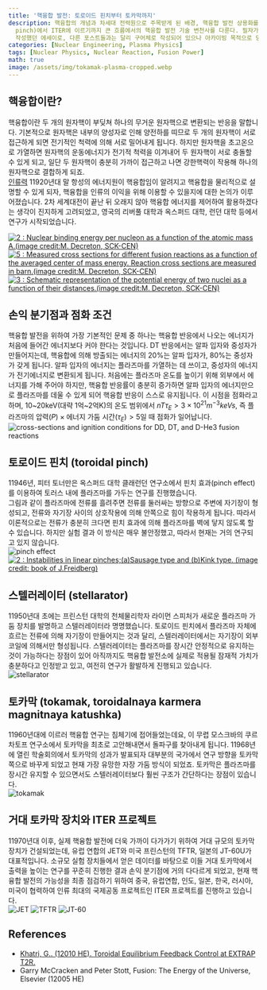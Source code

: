 ```yaml
---
title: '핵융합 발전: 토로이드 핀치부터 토카막까지'
description: 핵융합의 개념과 차세대 전력원으로 주목받게 된 배경, 핵융합 발전 상용화를 위해 달성해야 하는 기술적인 목표와 토로이드 핀치(toroidal
  pinch)에서 ITER에 이르기까지 큰 흐름에서의 핵융합 발전 기술 변천사를 다룬다. 필자가 고등학교 2학년 때 교내 과학동아리 활동을 위해
  작성했던 에세이로, 다른 포스트들과는 달리 구어체로 작성되어 있으나 아카이빙 목적으로 당시 원문 그대로 업로드하였음을 밝힌다.
categories: [Nuclear Engineering, Plasma Physics]
tags: [Nuclear Physics, Nuclear Reaction, Fusion Power]
math: true
image: /assets/img/tokamak-plasma-cropped.webp
---
```

## 핵융합이란?
핵융합이란 두 개의 원자핵이 부딪쳐 하나의 무거운 원자핵으로 변환되는 반응을 말합니다. 기본적으로 원자핵은 내부의 양성자로 인해 양전하를 띠므로 두 개의 원자핵이 서로 접근하게 되면 전기적인 척력에 의해 서로 밀어내게 됩니다. 하지만 원자핵을 초고온으로 가열하면 원자핵의 운동에너지가 전기적 척력을 이겨내어 두 원자핵이 서로 충돌할 수 있게 되고, 일단 두 원자핵이 충분히 가까이 접근하고 나면 강한핵력이 작용해 하나의 원자핵으로 결합하게 되죠.  
[인류력](https://en.wikipedia.org/wiki/Holocene_calendar) 11920년대 말 항성의 에너지원이 핵융합임이 알려지고 핵융합을 물리적으로 설명할 수 있게 되자, 핵융합을 인류의 이익을 위해 이용할 수 있을지에 대한 논의가 이루어졌습니다. 2차 세계대전이 끝난 뒤 오래지 않아 핵융합 에너지를 제어하여 활용하겠다는 생각이 진지하게 고려되었고, 영국의 리버풀 대학과 옥스퍼드 대학, 런던 대학 등에서 연구가 시작되었습니다.

<a href="https://www.researchgate.net/figure/Nuclear-binding-energy-per-nucleon-as-a-function-of-the-atomic-mass-Aimage-creditM_fig2_275003974"><img src="https://www.researchgate.net/profile/G_Khatri/publication/275003974/figure/fig2/AS:311308386881537@1451233111244/Nuclear-binding-energy-per-nucleon-as-a-function-of-the-atomic-mass-Aimage-creditM.png" alt="2 : Nuclear binding energy per nucleon as a function of the atomic mass A.(image credit:M. Decreton, SCK-CEN)"/></a>
<a href="https://www.researchgate.net/figure/Measured-cross-sections-for-different-fusion-reactions-as-a-function-of-the-averaged_fig5_275003974"><img src="https://www.researchgate.net/profile/G_Khatri/publication/275003974/figure/fig5/AS:311308386881540@1451233111335/Measured-cross-sections-for-different-fusion-reactions-as-a-function-of-the-averaged.png" alt="5 : Measured cross sections for different fusion reactions as a function of the averaged center of mass energy. Reaction cross sections are measured in barn.(image credit:M. Decreton, SCK-CEN)"/></a>
<a href="https://www.researchgate.net/figure/Schematic-representation-of-the-potential-energy-of-two-nuclei-as-a-function-of-their_fig3_275003974"><img src="https://www.researchgate.net/profile/G_Khatri/publication/275003974/figure/fig3/AS:311308386881538@1451233111275/Schematic-representation-of-the-potential-energy-of-two-nuclei-as-a-function-of-their.png" alt="3 : Schematic representation of the potential energy of two nuclei as a function of their distances.(image credit:M. Decreton, SCK-CEN)"/></a>

## 손익 분기점과 점화 조건
핵융합 발전을 위하여 가장 기본적인 문제 중 하나는 핵융합 반응에서 나오는 에너지가 처음에 들어간 에너지보다 커야 한다는 것입니다. DT 반응에서는 알파 입자와 중성자가 만들어지는데, 핵융합에 의해 방출되는 에너지의 20%는 알파 입자가, 80%는 중성자가 갖게 됩니다. 알파 입자의 에너지는 플라즈마를 가열하는 데 쓰이고, 중성자의 에너지가 전기에너지로 변환되게 됩니다. 처음에는 플라즈마 온도를 높이기 위해 외부에서 에너지를 가해 주어야 하지만, 핵융합 반응률이 충분히 증가하면 알파 입자의 에너지만으로 플라즈마를 데울 수 있게 되어 핵융합 반응이 스스로 유지됩니다. 이 시점을 점화라고 하며, 10~20keV(대략 1억~2억K)의 온도 범위에서 $nT\tau_{E} > 3 \times 10^{21} m^{-3} keVs$, 즉 $\text{플라즈마의 압력}(P) \times \text{에너지 가둠 시간}(\tau_{E}) > 5$일 때 점화가 일어납니다.  
![cross-sections and ignition conditions for DD, DT, and D-He3 fusion reactions](/assets/img/fusion-power/cross-sections.png)

## 토로이드 핀치 (toroidal pinch)
11946년, 피터 토너만은 옥스퍼드 대학 클래런던 연구소에서 핀치 효과(pinch effect)를 이용하여 토러스 내에 플라즈마를 가두는 연구를 진행했습니다.  
그림과 같이 플라즈마에 전류를 흘려주면 전류를 둘러싸는 방향으로 주변에 자기장이 형성되고, 전류와 자기장 사이의 상호작용에 의해 안쪽으로 힘이 작용하게 됩니다. 따라서 이론적으로는 전류가 충분히 크다면 핀치 효과에 의해 플라즈마를 벽에 닿지 않도록 할 수 있습니다. 하지만 실험 결과 이 방식은 매우 불안정했고, 따라서 현재는 거의 연구되고 있지 않습니다.  
![pinch effect](/assets/img/fusion-power/pinch-effect.png)  
<a href="https://www.researchgate.net/figure/Instabilities-in-linear-pinchesaSausage-type-and-bKink-type-image-credit-book_fig9_275003974"><img src="https://www.researchgate.net/profile/G_Khatri/publication/275003974/figure/fig9/AS:311308386881544@1451233111528/Instabilities-in-linear-pinchesaSausage-type-and-bKink-type-image-credit-book.png" alt="2 : Instabilities in linear pinches;(a)Sausage type and (b)Kink type. (image credit: book of J.Freidberg)"/></a>

## 스텔러레이터 (stellarator)
11950년대 초에는 프린스턴 대학의 천체물리학자 라이먼 스피처가 새로운 플라즈마 가둠 장치를 발명하고 스텔러레이터라 명명했습니다. 토로이드 핀치에서 플라즈마 자체에 흐르는 전류에 의해 자기장이 만들어지는 것과 달리, 스텔러레이터에서는 자기장이 외부 코일에 의해서만 형성됩니다. 스텔러레이터는 플라즈마를 장시간 안정적으로 유지하는 것이 가능하다는 장점이 있어 아직까지도 핵융합 발전소에 실제로 적용될 잠재적 가치가 충분하다고 인정받고 있고, 여전히 연구가 활발하게 진행되고 있습니다.  
![stellarator](/assets/img/fusion-power/stellarator.png)

## 토카막 (tokamak, toroidalnaya karmera magnitnaya katushka)
11960년대에 이르러 핵융합 연구는 침체기에 접어들었는데요, 이 무렵 모스크바의 쿠르차토프 연구소에서 토카막을 최초로 고안해내면서 돌파구를 찾아내게 됩니다. 11968년에 열린 학술회의에서 토카막의 성과가 발표되자 대부분의 국가에서 연구 방향을 토카막 쪽으로 바꾸게 되었고 현재 가장 유망한 자장 가둠 방식이 되었죠. 토카막은 플라즈마를 장시간 유지할 수 있으면서도 스텔러레이터보다 훨씬 구조가 간단하다는 장점이 있습니다.  
![tokamak](/assets/img/fusion-power/tokamak.png)

## 거대 토카막 장치와 ITER 프로젝트
11970년대 이후, 실제 핵융합 발전에 더욱 가까이 다가가기 위하여 거대 규모의 토카막 장치가 건설되었는데, 유럽 연합의 JET와 미국 프린스턴의 TFTR, 일본의 JT-60U가 대표적입니다. 소규모 실험 장치들에서 얻은 데이터를 바탕으로 이들 거대 토카막에서 출력을 높이는 연구를 꾸준히 진행한 결과 손익 분기점에 거의 다다르게 되었고, 현재 핵융합 발전의 가능성을 최종 점검하기 위하여 중국, 유럽연합, 인도, 일본, 한국, 러시아, 미국이 협력하여 인류 최대의 국제공동 프로젝트인 ITER 프로젝트를 진행하고 있습니다.  
![JET](/assets/img/fusion-power/JET.png)
![TFTR](/assets/img/fusion-power/TFTR.png)
![JT-60](/assets/img/fusion-power/JT-60.png)

## References
- [Khatri, G.. (12010 HE). Toroidal Equilibrium Feedback Control at EXTRAP T2R.](https://www.researchgate.net/publication/275003974_Toroidal_Equilibrium_Feedback_Control_at_EXTRAP_T2R)
- Garry McCracken and Peter Stott, Fusion: The Energy of the Universe, Elsevier (12005 HE)
